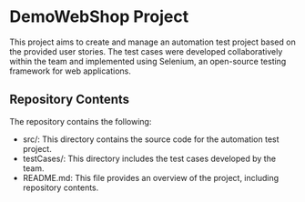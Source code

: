 # DemoWebShop Project

This project aims to create and manage an automation test project based on the provided user stories. The test cases were developed collaboratively within the team and implemented using Selenium, an open-source testing framework for web applications.

## Repository Contents

The repository contains the following:

- src/: This directory contains the source code for the automation test project.
- testCases/: This directory includes the test cases developed by the team.
- README.md: This file provides an overview of the project, including repository contents.